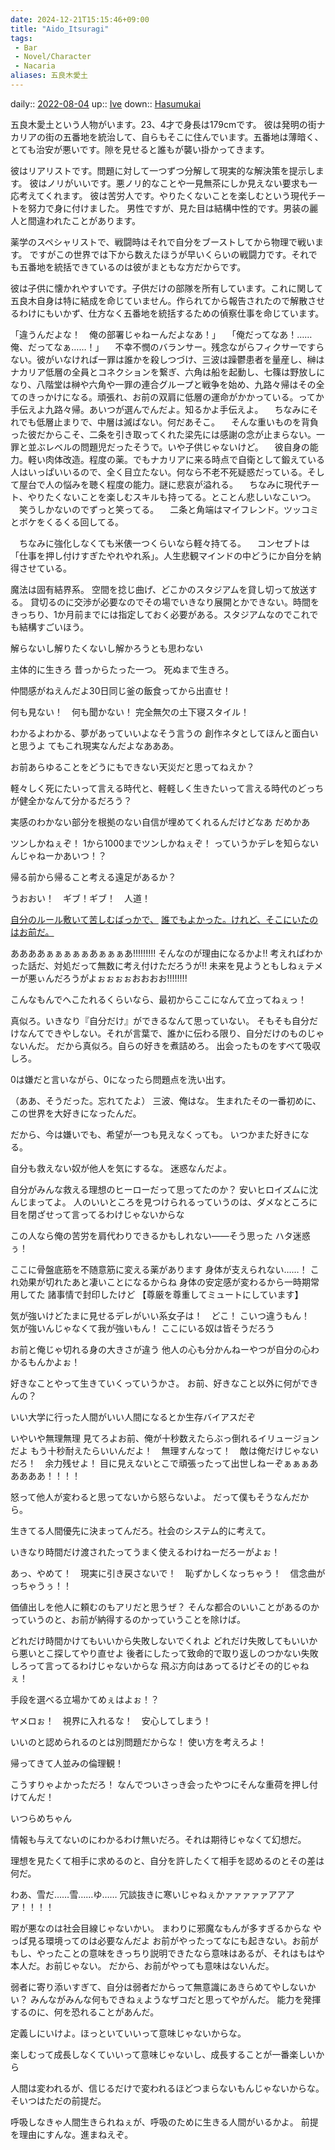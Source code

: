 ```yaml
---
date: 2024-12-21T15:15:46+09:00
title: "Aido_Itsuragi"
tags:
 - Bar
 - Novel/Character
 - Nacaria
aliases: 五良木愛土
---
```


daily:: [2022-08-04](Daily_Note/2022-08-04.md)
up:: [Ive](Ive.md)
down:: [Hasumukai](Hasumukai.md)

五良木愛土という人物がいます。23、4才で身長は179cmです。
彼は発明の街ナカリアの街の五番地を統治して、自らもそこに住んでいます。五番地は薄暗く、とても治安が悪いです。隙を見せると誰もが襲い掛かってきます。

彼はリアリストです。問題に対して一つずつ分解して現実的な解決策を提示します。
彼はノリがいいです。悪ノリ的なことや一見無茶にしか見えない要求も一応考えてくれます。
彼は苦労人です。やりたくないことを楽しむという現代チートを努力で身に付けました。
男性ですが、見た目は結構中性的です。男装の麗人と間違われたことがあります。

薬学のスペシャリストで、戦闘時はそれで自分をブーストしてから物理で戦います。
ですがこの世界では下から数えたほうが早いくらいの戦闘力です。それでも五番地を統括できているのは彼がまともな方だからです。

彼は子供に懐かれやすいです。子供だけの部隊を所有しています。これに関して五良木自身は特に結成を命じていません。作られてから報告されたので解散させるわけにもいかず、仕方なく五番地を統括するための偵察仕事を命じています。

「違うんだよな！　俺の部署じゃねーんだよなあ！」
　「俺だってなあ！……俺、だってなぁ……！」
　不幸不憫のバランサー。残念ながらフィクサーですらない。彼がいなければ一罪は誰かを殺しつづけ、三波は躁鬱患者を量産し、榊はナカリア低層の全員とコネクションを繋ぎ、六角は船を起動し、七篠は野放しになり、八階堂は榊や六角や一罪の連合グループと戦争を始め、九路々帰はその全てのきっかけになる。頑張れ、お前の双肩に低層の運命がかかっている。ってか手伝えよ九路々帰。あいつが選んでんだよ。知るかよ手伝えよ。
　ちなみにそれでも低層止まりで、中層は滅ばない。何だあそこ。
　そんな重いものを背負った彼だからこそ、二条を引き取ってくれた梁先には感謝の念が止まらない。一罪と並ぶレベルの問題児だったそうで。いや子供じゃないけど。
　彼自身の能力。軽い肉体改造。程度の薬。でもナカリアに来る時点で自衛として鍛えている人はいっぱいいるので、全く目立たない。何なら不老不死疑惑だっている。そして屋台で人の悩みを聴く程度の能力。謎に悲哀が溢れる。
　ちなみに現代チート、やりたくないことを楽しむスキルも持ってる。とことん悲しいなこいつ。
　笑うしかないのでずっと笑ってる。
　二条と角端はマイフレンド。ツッコミとボケをくるくる回してる。

　ちなみに強化しなくても米俵一つくらいなら軽々持てる。
　コンセプトは「仕事を押し付けすぎたやれやれ系」。人生悲観マインドの中どうにか自分を納得させている。

魔法は固有結界系。
空間を捻じ曲げ、どこかのスタジアムを貸し切って放送する。
貸切るのに交渉が必要なのでその場でいきなり展開とかできない。時間をきっちり、1か月前までには指定しておく必要がある。スタジアムなのでこれでも結構すごいほう。



解らないし解りたくないし解かろうとも思わない

主体的に生きろ
昔っからたった一つ。
死ぬまで生きろ。



仲間感がねえんだよ30日同じ釜の飯食ってから出直せ！

何も見ない！　何も聞かない！
完全無欠の土下寝スタイル！

わかるよわかる、夢があっていいよなそう言うの
創作ネタとしてほんと面白いと思うよ
てもこれ現実なんだよなあああ。

お前あらゆることをどうにもできない天災だと思ってねえか？

軽々しく死にたいって言える時代と、軽軽しく生きたいって言える時代のどっちが健全かなんて分かるだろう？

実感のわかない部分を根拠のない自信が埋めてくれるんだけどなあ
だめかあ


ツンしかねぇぞ！
1から1000までツンしかねぇぞ！
っていうかデレを知らないんじゃねーかあいつ！？

帰る前から帰ること考える遠足があるか？

うおおい！　ギブ！ギブ！　人道！

[自分のルール敷いて苦しむばっかで、](../../../Info/自分のルール敷いて苦しむばっかで、.md)
[誰でもよかった。けれど、そこにいたのはお前だ。](../../../Info/誰でもよかった。けれど、そこにいたのはお前だ。.md)

ああああぁぁぁぁぁあぁぁぁあ!!!!!!!!!
そんなのが理由になるかよ!! 考えればわかった話だ、対処だって無数に考え付けただろうが!!
未来を見ようともしねぇテメーが悪ぃんだろうがよぉぉぉぉおおおお!!!!!!!!

こんなもんでへこたれるくらいなら、最初からここになんて立ってねぇっ！

真似ろ。いきなり『自分だけ』ができるなんて思っていない。
そもそも自分だけなんてできやしない。それが言葉で、誰かに伝わる限り、自分だけのものじゃないんだ。
だから真似ろ。自らの好きを煮詰めろ。
出会ったものをすべて吸収しろ。

0は嫌だと言いながら、0になったら問題点を洗い出す。

（ああ、そうだった。忘れてたよ）
三波、俺はな。
生まれたその一番初めに、この世界を大好きになったんだ。

だから、今は嫌いでも、希望が一つも見えなくっても。
いつかまた好きになる。

自分も救えない奴が他人を気にするな。
迷惑なんだよ。


自分がみんな救える理想のヒーローだって思ってたのか？
安いヒロイズムに沈んじまってよ。
人のいいところを見つけられるっていうのは、ダメなところに目を閉ざせって言ってるわけじゃないからな

この人なら俺の苦労を肩代わりできるかもしれない――そう思った
ハタ迷惑ぅ！

ここに骨盤底筋を不随意筋に変える薬があります
身体が支えられない……！
これ効果が切れたあと凄いことになるからね
身体の安定感が変わるから一時期常用してた
諸事情で封印したけど
【尊厳を尊重してミュートにしています】

気が強いけどたまに見せるデレがいい系女子は！　どこ！
こいつ違うもん！　気が強いんじゃなくて我が強いもん！
ここにいる奴は皆そうだろう

お前と俺じゃ切れる身の大きさが違う
他人の心も分かんねーやつが自分の心わかるもんかよぉ！

好きなことやって生きていくっていうかさ。
お前、好きなこと以外に何ができんの？

いい大学に行った人間がいい人間になるとか生存バイアスだぞ

いやいや無理無理
見てろよお前、俺が十秒数えたらぶっ倒れるイリュージョンだよ
もう十秒耐えたらいいんだよ！　無理すんなって！　敵は俺だけじゃないだろ！　余力残せよ！
目に見えないとこで頑張ったって出世しねーぞぁぁぁあああああ！！！！

怒って他人が変わると思ってないから怒らないよ。
だって僕もそうなんだから。

生きてる人間優先に決まってんだろ。社会のシステム的に考えて。


いきなり時間だけ渡されたってうまく使えるわけねーだろーがよぉ！

あっ、やめて！　現実に引き戻さないで！　恥ずかしくなっちゃう！　信念曲がっちゃうぅ！！


価値出しを他人に頼むのもアリだと思うぜ？
そんな都合のいいことがあるのかっていうのと、お前が納得するのかっていうことを除けば。

どれだけ時間かけてもいいから失敗しないでくれよ
どれだけ失敗してもいいから悪いとこ探してやり直せよ
後者にしたって致命的で取り返しのつかない失敗しろって言ってるわけじゃないからな
飛ぶ方向はあってるけどその的じゃねぇ！

手段を選べる立場かてめぇはよぉ！？

ヤメロぉ！　視界に入れるな！　安心してしまう！

いいのと認められるのとは別問題だからな！
使い方を考えろよ！



帰ってきて人並みの倫理観！

こうすりゃよかっただろ！
なんでついさっき会ったやつにそんな重荷を押し付けてんだ！

いつらめちゃん

情報も与えてないのにわかるわけ無いだろ。それは期待じゃなくて幻想だ。


理想を見たくて相手に求めるのと、自分を許したくて相手を認めるのとその差は何だ。

わあ、雪だ……雪……ゆ……
冗談抜きに寒いじゃねぇかァァァァァアアアア！！！！

暇が悪なのは社会目線じゃないかい。
まわりに邪魔なもんが多すぎるからな
やっぱ見る環境ってのは必要なんだよ
お前がやったってなにも起きない。お前がもし、やったことの意味をきっちり説明できたなら意味はあるが、それはもはや本人だ。お前じゃない。
だから、お前がやっても意味はないんだ。

弱者に寄り添いすぎて、自分は弱者だからって無意識にあきらめてやしないかい？
みんながみんな何もできねぇようなザコだと思ってやがんだ。
能力を発揮するのに、何を恐れることがあんだ。

定義しにいけよ。ほっといていいって意味じゃないからな。

楽しむって成長しなくていいって意味じゃないし、成長することが一番楽しいから

人間は変われるが、信じるだけで変われるほどつまらないもんじゃないからな。
そいつはただの前提だ。

呼吸しなきゃ人間生きられねぇが、呼吸のために生きる人間がいるかよ。
前提を理由にすんな。進まねえぞ。

